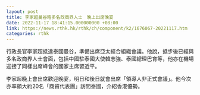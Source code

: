 ```yaml
---
layout: post
title: 李家超曼谷晤多名政商界人士　晚上出席晚宴
date: 2022-11-17 18:41:15.000000000 +08:00
link: https://news.rthk.hk/rthk/ch/component/k2/1676067-20221117.htm
categories: rthk
---
```


行政長官李家超抵達泰國曼谷，準備出席亞太經合組織會議。他說，抵步後已經與多名政商界人士會面，包括中國駐泰國大使韓志強、泰國總理巴育等，他亦在機場迎接了同樣出席峰會的國家主席習近平。

李家超晚上會出席歡迎晚宴，明日和後日就會出席「領導人非正式會議」。他今次亦率領大約20名「商貿代表團」訪問泰國，介紹香港優勢。
